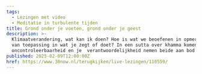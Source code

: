 ```yaml
---
tags:
  - Lezingen met video
  - Meditatie in turbulente tijden
title: Grond onder je voeten, grond onder je geest
description: >-
  Klimaatverandering, wat kan ik doen? Hoe is wat we beoefenen in opmerkzaamheid
  van toepassing in wat je zegt of doet? In een sutta over khamma komen
  oncontroleerbaarheid en je  verantwoordelijkheid nemen beide aan bod.
published: 2025-02-09T12:00:00Z
href: https://www.30now.nl/terugkijken/live-lezingen/110559/
---
```

